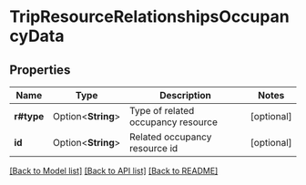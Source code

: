 # TripResourceRelationshipsOccupancyData

## Properties

Name | Type | Description | Notes
------------ | ------------- | ------------- | -------------
**r#type** | Option<**String**> | Type of related occupancy resource | [optional]
**id** | Option<**String**> | Related occupancy resource id | [optional]

[[Back to Model list]](../README.md#documentation-for-models) [[Back to API list]](../README.md#documentation-for-api-endpoints) [[Back to README]](../README.md)


